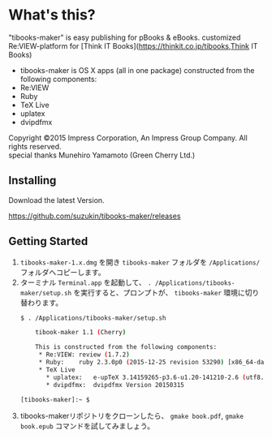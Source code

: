 # What's this?
"tibooks-maker" is easy publishing for pBooks & eBooks.
customized Re:VIEW-platform for [Think IT Books](https://thinkit.co.jp/tibooks,Think IT Books)

* tibooks-maker is OS X apps (all in one package) constructed from the following components:
 * Re:VIEW
 * Ruby
 * TeX Live
  * uplatex
  * dvipdfmx

 Copyright ©2015 Impress Corporation, An Impress Group Company. All rights reserved.<br>
 special thanks Munehiro Yamamoto (Green Cherry Ltd.)

## Installing

Download the latest Version.

https://github.com/suzukin/tibooks-maker/releases

## Getting Started

1. `tibooks-maker-1.x.dmg` を開き `tibooks-maker` フォルダを `/Applications/` フォルダへコピーします。
1. ターミナル `Terminal.app` を起動して、
   `. /Applications/tibooks-maker/setup.sh` を実行すると、プロンプトが、
   `tibooks-maker` 環境に切り替わります。
    ```bash
    $ . /Applications/tibooks-maker/setup.sh

		tibook-maker 1.1 (Cherry)

		This is constructed from the following components:
		 * Re:VIEW:	review (1.7.2)
		 * Ruby:	ruby 2.3.0p0 (2015-12-25 revision 53290) [x86_64-darwin15]
		 * TeX Live
		   * uplatex:	e-upTeX 3.14159265-p3.6-u1.20-141210-2.6 (utf8.uptex) (TeX Live 2015)
		   * dvipdfmx:	dvipdfmx Version 20150315

    [tibooks-maker]:~ $
    ```
1. tibooks-makerリポジトリをクローンしたら、 `gmake book.pdf`, `gmake book.epub` コマンドを試してみましょう。

